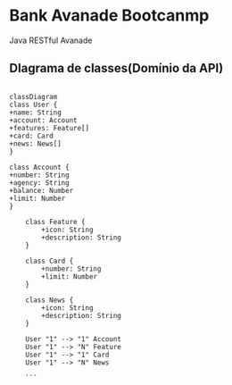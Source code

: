
# Bank Avanade Bootcanmp
Java RESTful Avanade

## DIagrama de classes(Domínio da API)
```mermaid

classDiagram
class User {
+name: String
+account: Account
+features: Feature[]
+card: Card
+news: News[]
}

class Account {
+number: String
+agency: String
+balance: Number
+limit: Number
}

    class Feature {
        +icon: String
        +description: String
    }

    class Card {
        +number: String
        +limit: Number
    }

    class News {
        +icon: String
        +description: String
    }

    User "1" --> "1" Account
    User "1" --> "N" Feature
    User "1" --> "1" Card
    User "1" --> "N" News
    
    ```


    
